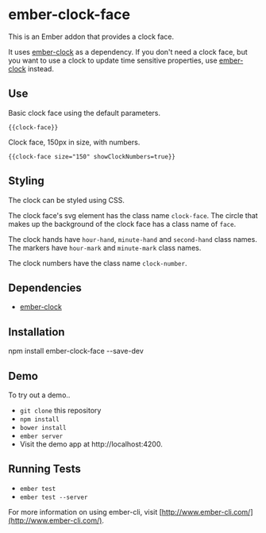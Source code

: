 # ember-clock-face

This is an Ember addon that provides a clock face.  

It uses [ember-clock](https://github.com/lozjackson/ember-clock) as a dependency.  If you don't need a clock face, but you want to use a clock to update time sensitive properties, use [ember-clock](https://github.com/lozjackson/ember-clock) instead.




## Use

Basic clock face using the default parameters.

  ```
  {{clock-face}}
  ```

Clock face, 150px in size, with numbers.

  ```
  {{clock-face size="150" showClockNumbers=true}}
  ```




## Styling

The clock can be styled using CSS.

The clock face's svg element has the class name `clock-face`.  The circle that makes up the background of the clock face has a class name of `face`.

The clock hands have `hour-hand`, `minute-hand` and `second-hand` class names.  
The markers have `hour-mark` and `minute-mark` class names.

The clock numbers have the class name `clock-number`.




## Dependencies

* [ember-clock](https://github.com/lozjackson/ember-clock)




## Installation

npm install ember-clock-face --save-dev




## Demo

To try out a demo..

* `git clone` this repository
* `npm install`
* `bower install`
* `ember server`
* Visit the demo app at http://localhost:4200.




## Running Tests

* `ember test`
* `ember test --server`

For more information on using ember-cli, visit [http://www.ember-cli.com/](http://www.ember-cli.com/).
